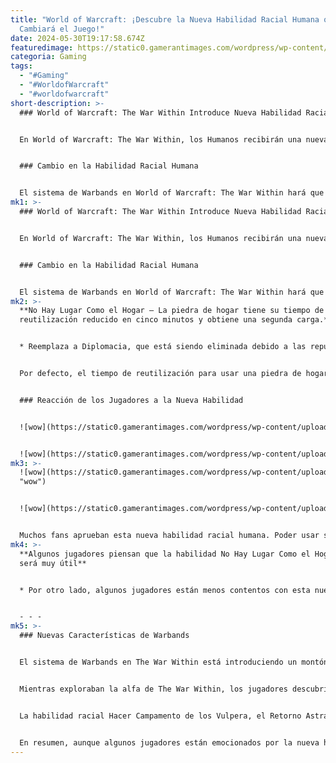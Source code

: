 ```yaml
---
title: "World of Warcraft: ¡Descubre la Nueva Habilidad Racial Humana que
  Cambiará el Juego!"
date: 2024-05-30T19:17:58.674Z
featuredimage: https://static0.gamerantimages.com/wordpress/wp-content/uploads/2024/05/world-of-warcraft-human-racial-ability-the-war-within-no-place-like-home.jpg?q=70&fit=contain&w=1140&h=&dpr=1
categoria: Gaming
tags:
  - "#Gaming"
  - "#WorldofWarcraft"
  - "#worldofwarcraft"
short-description: >-
  ### World of Warcraft: The War Within Introduce Nueva Habilidad Racial Humana


  En World of Warcraft: The War Within, los Humanos recibirán una nueva habilidad racial llamada No Hay Lugar Como el Hogar, que reduce el tiempo de reutilización de su piedra de hogar y le da una segunda carga. Este rasgo pasivo reemplaza Diplomacia, que World of Warcraft está eliminando debido al sistema de reputación para toda la cuenta que llegará con la nueva expansión.


  ### Cambio en la Habilidad Racial Humana


  El sistema de Warbands en World of Warcraft: The War Within hará que muchas características sean compartidas en toda la cuenta, incluyendo muchas reputaciones desde Dragonflight en adelante. Debido a esto, World of Warcraft decidió eliminar Diplomacia de los Humanos. La habilidad racial otorgaba un aumento plano del 10% en todas las gana
mk1: >-
  ### World of Warcraft: The War Within Introduce Nueva Habilidad Racial Humana


  En World of Warcraft: The War Within, los Humanos recibirán una nueva habilidad racial llamada No Hay Lugar Como el Hogar, que reduce el tiempo de reutilización de su piedra de hogar y le da una segunda carga. Este rasgo pasivo reemplaza Diplomacia, que World of Warcraft está eliminando debido al sistema de reputación para toda la cuenta que llegará con la nueva expansión.


  ### Cambio en la Habilidad Racial Humana


  El sistema de Warbands en World of Warcraft: The War Within hará que muchas características sean compartidas en toda la cuenta, incluyendo muchas reputaciones desde Dragonflight en adelante. Debido a esto, World of Warcraft decidió eliminar Diplomacia de los Humanos. La habilidad racial otorgaba un aumento plano del 10% en todas las ganancias de reputación, lo que habría obligado a los jugadores a elegir Humanos para maximizar la obtención de reputación para sus cuentas.
mk2: >-
  **No Hay Lugar Como el Hogar – La piedra de hogar tiene su tiempo de
  reutilización reducido en cinco minutos y obtiene una segunda carga.**


  * Reemplaza a Diplomacia, que está siendo eliminada debido a las reputaciones para toda la cuenta que llegan con la característica de Warbands en WoW: The War Within.


  Por defecto, el tiempo de reutilización para usar una piedra de hogar es de 30 minutos. Sin embargo, el beneficio de Hogar Apresurado al estar en una hermandad reduce este tiempo de reutilización a 15 minutos. Esto significa que las piedras de hogar de los Humanos pueden reducirse a un tiempo de reutilización de 10 minutos, y con acceso a dos cargas, los jugadores casi siempre podrán teletransportarse de vuelta a su punto de hogar con estos personajes.


  ### Reacción de los Jugadores a la Nueva Habilidad


  ![wow](https://static0.gamerantimages.com/wordpress/wp-content/uploads/2024/05/world-of-warcraft-the-war-within-alpha-no-place-like-home-human-racial.jpg?q=49&fit=contain&w=750&h=415&dpr=2 "wow")


  ![wow](https://static0.gamerantimages.com/wordpress/wp-content/uploads/2024/04/world-of-warcraft-the-war-within-human-diplomacy-racial-changing.jpg?q=49&fit=contain&w=750&h=415&dpr=2 "wow")
mk3: >-
  ![wow](https://static0.gamerantimages.com/wordpress/wp-content/uploads/2023/03/world-of-warcraft-human-heritage-armor-quest-differences.jpg?q=49&fit=contain&w=750&h=415&dpr=2
  "wow")


  ![wow](https://static0.gamerantimages.com/wordpress/wp-content/uploads/2024/02/world-of-warcraft-the-war-within-anduin-key-art.jpg?q=49&fit=contain&w=750&h=415&dpr=2 "wow")


  Muchos fans aprueban esta nueva habilidad racial humana. Poder usar su piedra de hogar para regresar rápidamente a la ciudad prácticamente cuando lo necesiten hará de los Humanos una de las mejores razas para subir de nivel en World of Warcraft, ya que rara vez tendrán que caminar de regreso a sus centros de misiones.
mk4: >-
  **Algunos jugadores piensan que la habilidad No Hay Lugar Como el Hogar no
  será muy útil**


  * Por otro lado, algunos jugadores están menos contentos con esta nueva habilidad racial. Aunque entienden por qué Diplomacia tenía que desaparecer, no creen que usen su piedra de hogar lo suficientemente rápido como para beneficiarse del tiempo de reutilización reducido y la carga adicional. Estos fans también señalaron que la habilidad racial Haz Campamento de los Vulpera, el Retorno Astral de los Chamanes y el Teletransporte de los Magos parecían demasiado similares, y preferirían que los Humanos obtuvieran beneficios de calidad de vida como reducción del costo de durabilidad o tiempos de lanzamiento de montura más rápidos. A pesar de todo, World of Warcraft: The War Within aún no ha comenzado su beta, por lo que es posible que este nuevo rasgo racial humano pueda cambiar antes de ser implementado oficialmente.


  - - -
mk5: >-
  ### Nuevas Características de Warbands


  El sistema de Warbands en The War Within está introduciendo un montón de nuevas características para toda la cuenta, incluyendo muchas reputaciones desde Dragonflight en adelante. Este cambio ha llevado a la eliminación de Diplomacia, la habilidad racial humana que daba un aumento del 10% a todas las ganancias de reputación. Sin embargo, la nueva habilidad No Hay Lugar Como el Hogar promete ofrecer una gran mejora en la calidad de vida para los jugadores humanos.


  Mientras exploraban la alfa de The War Within, los jugadores descubrieron que esta nueva habilidad reduce el tiempo de reutilización de la piedra de hogar del personaje en cinco minutos y le da una carga adicional. Esto permite a los jugadores regresar a su punto de hogar una segunda vez mientras el primer uso está en tiempo de reutilización.


  La habilidad racial Hacer Campamento de los Vulpera, el Retorno Astral de los Chamanes y el Teletransporte de los Magos son algunas de las habilidades mencionadas por los jugadores como comparables a No Hay Lugar Como el Hogar. Sin embargo, la posibilidad de que esta habilidad cambie antes del lanzamiento oficial sigue abierta, ya que The War Within aún no ha comenzado su fase beta.


  En resumen, aunque algunos jugadores están emocionados por la nueva habilidad racial humana y su potencial para mejorar la experiencia de juego, otros creen que podría necesitar ajustes antes de ser implementada en el juego. La comunidad de World of Warcraft sigue esperando con interés las pruebas beta para ver cómo se desarrollan estos cambios.
---
```

